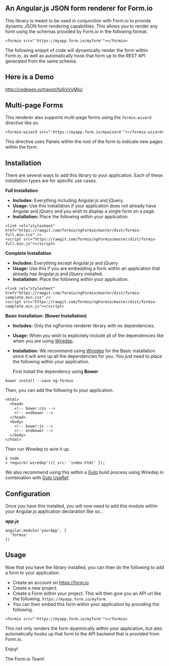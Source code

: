 An Angular.js JSON form renderer for Form.io
--------------------------------------------
This library is meant to be used in conjunction with Form.io to provide dynamic JSON form rendering capabilities. This
allows you to render any form using the schemas provided by Form.io in the following format.

```
<formio src="'https://myapp.form.io/myform'"></formio>
```

The following snippit of code will dynamically render the form within Form.io, as well as automatically hook that form
up to the REST API generated from the same schema.

Here is a Demo
-----------------
http://codepen.io/travist/full/xVyMjo/

Multi-page Forms
-----------------
This renderer also supports multi-page forms using the ```formio-wizard``` directive like so.

```
<formio-wizard src="'https://myapp.form.io/mywizard'"></formio-wizard>
```

This directive uses Panels within the root of the form to indicate new pages within the form.

Installation
------------------
There are several ways to add this library to your application. Each of these installation types are for specific use
cases.

**Full Installation**
  - <strong>Includes:</strong> Everything including Angular.js and jQuery.
  - <strong>Usage:</strong> Use this installation if your application does not already have Angular and jQuery and you wish to display a single form on a page.
  - <strong>Installation:</strong>  Place the following within your application.
  
```  
<link rel="stylesheet" href="https://rawgit.com/formio/ngFormio/master/dist/formio-full.min.css" />
<script src="https://rawgit.com/formio/ngFormio/master/dist/formio-full.min.js"></script>
```
    
**Complete Installation**
  - <strong>Includes:</strong> Everything except Angular.js and jQuery
  - <strong>Usage:</strong> Use this if you are embedding a form within an application that already has Angular.js and jQuery installed.
  - <strong>Installation:</strong> Place the following within your application.
  
```
<link rel="stylesheet" href="https://rawgit.com/formio/ngFormio/master/dist/formio-complete.min.css" />
<script src="https://rawgit.com/formio/ngFormio/master/dist/formio-complete.min.js"></script>
```
    
**Basic Installation: (Bower Installation)**
  - <strong>Includes:</strong> Only the ngFormio renderer library with no dependencies.
  - <strong>Usage:</strong> When you wish to explicitely include all of the dependencies like when you are using [Wiredep](https://github.com/taptapship/wiredep).
  - <strong>Installation:</strong> We recommend using [Wiredep](https://github.com/taptapship/wiredep) for the Basic installation since it will wire up all the dependencies for you. You just need to place the following within your application.
  
    First install the dependency using <strong>Bower</strong>
    
```
bower install --save ng-formio
```
    
Then, you can add the following to your application.
  
```
<html>
  <head>
    <!-- bower:css -->
    <!-- endbower -->
  </head>
  <body>
    <!-- bower:js -->
    <!-- endbower -->
  </body>
</html>
```
    
Then run Wiredep to wire it up.
    
```
$ node
> require('wiredep')({ src: 'index.html' });
```
    
We also recommend using this within a [Gulp](http://gulpjs.com/) build process using Wiredep in combination with [Gulp UseRef](https://github.com/jonkemp/gulp-useref).
    
Configuration
-----------------
Once you have this installed, you will now need to add this module within your Angular.js application declaration like so...

***app.js***
```
angular.module('yourApp', [
  'formio'
])
```

Usage
--------------
Now that you have the library installed, you can then do the following to add a form to your application.

  - Create an account on https://form.io
  - Create a new project.
  - Create a Form within your project. This will then give you an API url like the following. ```https://myapp.form.io/myform```.
  - You can then embed this form within your application by providing the following.
  
  ```<formio src="'https://myapp.form.io/myform'"></formio>```
  
This not only renders the form dyanmically within your application, but also automatically hooks up that form to the API
backend that is provided from Form.io. 

Enjoy!

The Form.io Team!
